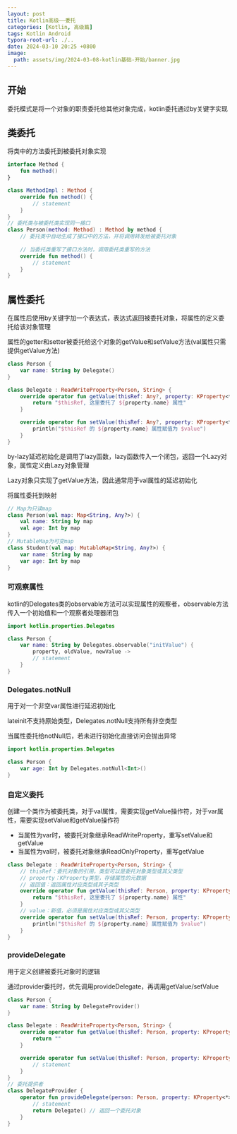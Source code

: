 ```yaml
---
layout: post
title: Kotlin高级——委托
categories: [Kotlin, 高级篇]
tags: Kotlin Android
typora-root-url: ./..
date: 2024-03-10 20:25 +0800
image:
  path: assets/img/2024-03-08-kotlin基础-开始/banner.jpg
---
```

## 开始

委托模式是将一个对象的职责委托给其他对象完成，kotlin委托通过by关键字实现

## 类委托

将类中的方法委托到被委托对象实现

``` kotlin
interface Method {
    fun method()
}

class MethodImpl : Method {
    override fun method() {
        // statement
    }
}
// 委托类与被委托类实现同一接口
class Person(method: Method) : Method by method {
    // 委托类中自动生成了接口中的方法，并将调用转发给被委托对象
    
    // 当委托类重写了接口方法时，调用委托类重写的方法
    override fun method() {
        // statement
    }
}
```

## 属性委托

在属性后使用by关键字加一个表达式，表达式返回被委托对象，将属性的定义委托给该对象管理

属性的getter和setter被委托给这个对象的getValue和setValue方法(val属性只需提供getValue方法)

``` kotlin
class Person {
    var name: String by Delegate()
}

class Delegate : ReadWriteProperty<Person, String> {
    override operator fun getValue(thisRef: Any?, property: KProperty<*>): String {
        return "$thisRef, 这里委托了 ${property.name} 属性"
    }

    override operator fun setValue(thisRef: Any?, property: KProperty<*>, value: String) {
        println("$thisRef 的 ${property.name} 属性赋值为 $value")
    }
}
```

by-lazy延迟初始化是调用了lazy函数，lazy函数传入一个闭包，返回一个Lazy对象，属性定义由Lazy对象管理

Lazy对象只实现了getValue方法，因此通常用于val属性的延迟初始化

将属性委托到映射

``` kotlin
// Map为只读map
class Person(val map: Map<String, Any?>) {
    val name: String by map
    val age: Int by map
}
// MutableMap为可变map
class Student(val map: MutableMap<String, Any?>) {
    var name: String by map
    var age: Int by map
}
```

### 可观察属性

kotlin的Delegates类的observable方法可以实现属性的观察者，observable方法传入一个初始值和一个观察者处理器闭包

``` kotlin
import kotlin.properties.Delegates

class Person {
    var name: String by Delegates.observable("initValue") {
        property, oldValue, newValue -> 
        // statement
    }
}
```

### Delegates.notNull

用于对一个非空var属性进行延迟初始化

lateinit不支持原始类型，Delegates.notNull支持所有非空类型

当属性委托给notNull后，若未进行初始化直接访问会抛出异常

``` kotlin
import kotlin.properties.Delegates

class Person {
   	var age: Int by Delegates.notNull<Int>()
}
```

### 自定义委托

创建一个类作为被委托类，对于val属性，需要实现getValue操作符，对于var属性，需要实现setValue和getValue操作符

-   当属性为var时，被委托对象继承ReadWriteProperty，重写setValue和getValue
-   当属性为val时，被委托对象继承ReadOnlyProperty，重写getValue

``` kotlin
class Delegate : ReadWriteProperty<Person, String> {
    // thisRef：委托对象的引用，类型可以是委托对象类型或其父类型
    // property：KProperty类型，存储属性的元数据
    // 返回值：返回属性对应类型或其子类型
    override operator fun getValue(thisRef: Person, property: KProperty<*>): String {
        return "$thisRef, 这里委托了 ${property.name} 属性"
    }
	// value：新值，必须是属性对应类型或其父类型
    override operator fun setValue(thisRef: Person, property: KProperty<*>, value: String) {
        println("$thisRef 的 ${property.name} 属性赋值为 $value")
    }
}
```

### provideDelegate

用于定义创建被委托对象时的逻辑

通过provider委托时，优先调用provideDelegate，再调用getValue/setValue

``` kotlin
class Person {
    var name: String by DelegateProvider()
}

class Delegate : ReadWriteProperty<Person, String> {
    override operator fun getValue(thisRef: Person, property: KProperty<*>): String {
        return ""
    }

    override operator fun setValue(thisRef: Person, property: KProperty<*>, value: String) {
        // statement
    }
}
// 委托提供者
class DelegateProvider {
    operator fun provideDelegate(person: Person, property: KProperty<*>) : ReadWriteProperty<Person, String> {
        // statement
        return Delegate() // 返回一个委托对象
    }
}
```

